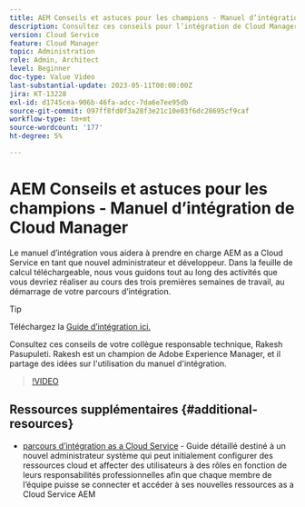 ```yaml
---
title: AEM Conseils et astuces pour les champions - Manuel d’intégration de Cloud Manager
description: Consultez ces conseils pour l’intégration de Cloud Manager et le manuel d’intégration de Rakesh Pasupuleti, champion AEM et expert.
version: Cloud Service
feature: Cloud Manager
topic: Administration
role: Admin, Architect
level: Beginner
doc-type: Value Video
last-substantial-update: 2023-05-11T00:00:00Z
jira: KT-13228
exl-id: d1745cea-906b-46fa-adcc-7da6e7ee95db
source-git-commit: 097ff8fd0f3a28f3e21c10e03f6dc28695cf9caf
workflow-type: tm+mt
source-wordcount: '177'
ht-degree: 5%

---
```


# AEM Conseils et astuces pour les champions - Manuel d’intégration de Cloud Manager

Le manuel d’intégration vous aidera à prendre en charge AEM as a Cloud Service en tant que nouvel administrateur et développeur. Dans la feuille de calcul téléchargeable, nous vous guidons tout au long des activités que vous devriez réaliser au cours des trois premières semaines de travail, au démarrage de votre parcours d’intégration.

>[!TIP]
>
>Téléchargez la [Guide d’intégration ici.](./assets/Cloud-Manager-for-AEM-as-a-Cloud-Service.xlsx)

Consultez ces conseils de votre collègue responsable technique, Rakesh Pasupuleti. Rakesh est un champion de Adobe Experience Manager, et il partage des idées sur l&#39;utilisation du manuel d&#39;intégration.

>[!VIDEO](https://video.tv.adobe.com/v/3419299?quality=12&learn=on)

## Ressources supplémentaires {#additional-resources}

* [parcours d’intégration as a Cloud Service](https://experienceleague.adobe.com/docs/experience-manager-cloud-service/content/onboarding/journey/overview.html?lang=fr) - Guide détaillé destiné à un nouvel administrateur système qui peut initialement configurer des ressources cloud et affecter des utilisateurs à des rôles en fonction de leurs responsabilités professionnelles afin que chaque membre de l’équipe puisse se connecter et accéder à ses nouvelles ressources as a Cloud Service AEM
